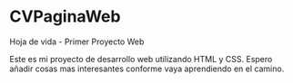 # CVPaginaWeb

Hoja de vida - Primer Proyecto Web

Este es mi proyecto de desarrollo web utilizando HTML y CSS. Espero añadir cosas mas interesantes conforme vaya aprendiendo en el camino.
